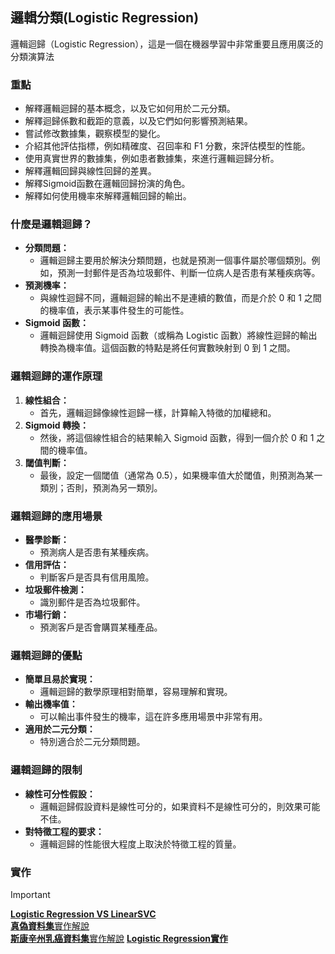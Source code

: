## 邏輯分類(Logistic Regression)
邏輯迴歸（Logistic Regression），這是一個在機器學習中非常重要且應用廣泛的分類演算法

### 重點
- 解釋邏輯迴歸的基本概念，以及它如何用於二元分類。
- 解釋迴歸係數和截距的意義，以及它們如何影響預測結果。
- 嘗試修改數據集，觀察模型的變化。
- 介紹其他評估指標，例如精確度、召回率和 F1 分數，來評估模型的性能。
- 使用真實世界的數據集，例如患者數據集，來進行邏輯迴歸分析。
- 解釋邏輯回歸與線性回歸的差異。
- 解釋Sigmoid函數在邏輯回歸扮演的角色。
- 解釋如何使用機率來解釋邏輯回歸的輸出。



### 什麼是邏輯迴歸？

* **分類問題：**
    * 邏輯迴歸主要用於解決分類問題，也就是預測一個事件屬於哪個類別。例如，預測一封郵件是否為垃圾郵件、判斷一位病人是否患有某種疾病等。
* **預測機率：**
    * 與線性迴歸不同，邏輯迴歸的輸出不是連續的數值，而是介於 0 和 1 之間的機率值，表示某事件發生的可能性。
* **Sigmoid 函數：**
    * 邏輯迴歸使用 Sigmoid 函數（或稱為 Logistic 函數）將線性迴歸的輸出轉換為機率值。這個函數的特點是將任何實數映射到 0 到 1 之間。

### 邏輯迴歸的運作原理

1.  **線性組合：**
    * 首先，邏輯迴歸像線性迴歸一樣，計算輸入特徵的加權總和。
2.  **Sigmoid 轉換：**
    * 然後，將這個線性組合的結果輸入 Sigmoid 函數，得到一個介於 0 和 1 之間的機率值。
3.  **閾值判斷：**
    * 最後，設定一個閾值（通常為 0.5），如果機率值大於閾值，則預測為某一類別；否則，預測為另一類別。

### 邏輯迴歸的應用場景

* **醫學診斷：**
    * 預測病人是否患有某種疾病。
* **信用評估：**
    * 判斷客戶是否具有信用風險。
* **垃圾郵件檢測：**
    * 識別郵件是否為垃圾郵件。
* **市場行銷：**
    * 預測客戶是否會購買某種產品。

### 邏輯迴歸的優點

* **簡單且易於實現：**
    * 邏輯迴歸的數學原理相對簡單，容易理解和實現。
* **輸出機率值：**
    * 可以輸出事件發生的機率，這在許多應用場景中非常有用。
* **適用於二元分類：**
    * 特別適合於二元分類問題。

### 邏輯迴歸的限制

* **線性可分性假設：**
    * 邏輯迴歸假設資料是線性可分的，如果資料不是線性可分的，則效果可能不佳。
* **對特徵工程的要求：**
    * 邏輯迴歸的性能很大程度上取決於特徵工程的質量。

### 實作
> [!IMPORTANT]
> [**Logistic Regression VS LinearSVC**](./說明1.ipynb)  
> [**真偽資料集**實作解說](./forge說明2.ipynb)  
> [**斯康辛州乳癌資料集**實作解說](./cancer說明3.ipynb)
> [**Logistic Regression實作**](./sklearn實作1.ipynb)  





